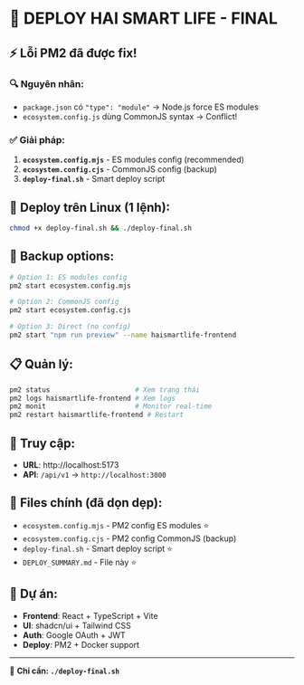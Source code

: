 # 🚀 DEPLOY HAI SMART LIFE - FINAL

## ⚡ Lỗi PM2 đã được fix!

### 🔍 Nguyên nhân:
- `package.json` có `"type": "module"` → Node.js force ES modules
- `ecosystem.config.js` dùng CommonJS syntax → Conflict!

### ✅ Giải pháp:
1. **`ecosystem.config.mjs`** - ES modules config (recommended)
2. **`ecosystem.config.cjs`** - CommonJS config (backup)
3. **`deploy-final.sh`** - Smart deploy script

## 🚀 Deploy trên Linux (1 lệnh):

```bash
chmod +x deploy-final.sh && ./deploy-final.sh
```

## 🔧 Backup options:

```bash
# Option 1: ES modules config
pm2 start ecosystem.config.mjs

# Option 2: CommonJS config  
pm2 start ecosystem.config.cjs

# Option 3: Direct (no config)
pm2 start "npm run preview" --name haismartlife-frontend
```

## 📋 Quản lý:

```bash
pm2 status                     # Xem trạng thái
pm2 logs haismartlife-frontend # Xem logs
pm2 monit                      # Monitor real-time
pm2 restart haismartlife-frontend # Restart
```

## 🎯 Truy cập:
- **URL**: http://localhost:5173
- **API**: `/api/v1` → `http://localhost:3000`

## 📁 Files chính (đã dọn dẹp):
- `ecosystem.config.mjs` - PM2 config ES modules ⭐
- `ecosystem.config.cjs` - PM2 config CommonJS (backup)
- `deploy-final.sh` - Smart deploy script ⭐
- `DEPLOY_SUMMARY.md` - File này ⭐

## 🔧 Dự án:
- **Frontend**: React + TypeScript + Vite
- **UI**: shadcn/ui + Tailwind CSS
- **Auth**: Google OAuth + JWT
- **Deploy**: PM2 + Docker support

---
🎉 **Chỉ cần: `./deploy-final.sh`** 